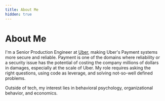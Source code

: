 ```yaml
---
title: About Me
hidden: true
---
```


# About Me

I'm a Senior Production Engineer at [Uber](https://www.uber.com), making Uber's Payment systems more secure and reliable. Payment is one of the domains where reliability or a security issue has the potential of costing the company millions of dollars in damages, especially at the scale of Uber. My role requires asking the right questions, using code as leverage, and solving not-so-well defined problems.

Outside of tech, my interest lies in behavioral psychology, organizational behavior, and economics.
